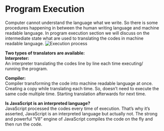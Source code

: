 
# Program Execution
Computer cannot understand the language what we write. So there is some procedures happening in between the human writing language and machine readable language. In program execution section we will discuss on the intermediate state what are used to translating the codes in machine readable language.
![Execution process](https://www.guru99.com/images/1/053018_0616_CompilervsI1.png)

**Two types of translators are available:**  
**Interpreter:**  
An interpreter translating the codes line by line each time executing/ running the program.

**Compiler:**  
Compiler transforming the code into machine readable language at once. Creating a copy while translating each time. So, doesn’t need to execute the same code multiple time. Starting translation afterwards for next time.

**Is JavaScript is an interpreted language?**  
JavaScript processed the codes every time of execution. That’s why it’s asserted, JavaScript is an interpreted language but actually not. The strong and powerful “V8” engine of JavaScript compiles the code on the fly and then run the code.
